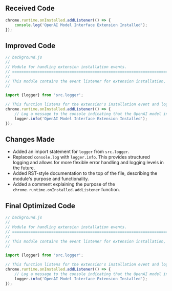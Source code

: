 ## Received Code

```javascript
chrome.runtime.onInstalled.addListener(() => {
    console.log('OpenAI Model Interface Extension Installed');
});
```

## Improved Code

```javascript
// background.js
//
// Module for handling extension installation events.
// =========================================================================================
//
// This module contains the event listener for extension installation, logging a message to the console.
//

import {logger} from 'src.logger';

// This function listens for the extension's installation event and logs a message.
chrome.runtime.onInstalled.addListener(() => {
    // Log a message to the console indicating that the OpenAI model interface extension has been installed.
    logger.info('OpenAI Model Interface Extension Installed');
});
```

## Changes Made

- Added an import statement for `logger` from `src.logger`.
- Replaced `console.log` with `logger.info`.  This provides structured logging and allows for more flexible error handling and logging levels in the future.
- Added RST-style documentation to the top of the file, describing the module's purpose and functionality.
- Added a comment explaining the purpose of the `chrome.runtime.onInstalled.addListener` function.

## Final Optimized Code

```javascript
// background.js
//
// Module for handling extension installation events.
// =========================================================================================
//
// This module contains the event listener for extension installation, logging a message to the console.
//

import {logger} from 'src.logger';

// This function listens for the extension's installation event and logs a message.
chrome.runtime.onInstalled.addListener(() => {
    // Log a message to the console indicating that the OpenAI model interface extension has been installed.
    logger.info('OpenAI Model Interface Extension Installed');
});
```